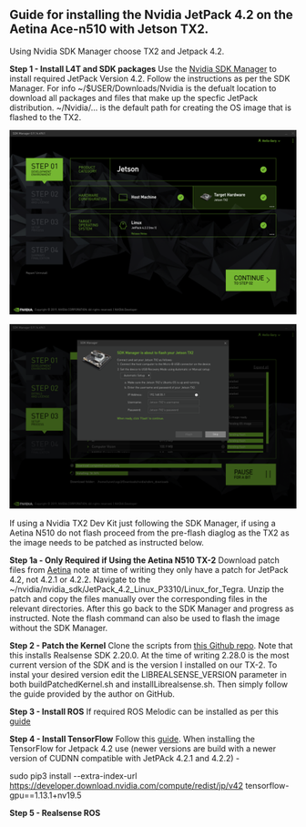 ## Guide for installing the Nvidia JetPack 4.2 on the Aetina Ace-n510 with Jetson TX2. ##

Using Nvidia SDK Manager choose TX2 and Jetpack 4.2.

**Step 1 - Install L4T and SDK packages**
Use the [Nvidia SDK Manager](https://developer.nvidia.com/nvsdk-manager) to install required JetPack Version 4.2. Follow the instructions as per the SDK Manager. For info  ~/$USER/Downloads/Nvidia is the defualt location to download all packages and files that make up the specfic JetPack distribution. ~/Nvidia/... is the default path for creating the OS image that is flashed to the TX2.

![SDK Settings](images/tx2/SDK.png)

![Pre Flash Dialog](images/tx2/flash.png)

If using a Nvidia TX2 Dev Kit just following the SDK Manager, if using a Aetina N510 do not flash proceed from the pre-flash diaglog as the TX2 as the image needs to be patched as instructed below. 


**Step 1a - Only Required if Using the Aetina N510 TX-2**
Download patch files from [Aetina](https://www.aetina.com/support-download.php?t=4&p1=86&p2=87) note at time of writing they only have a patch for JetPack 4.2, not 4.2.1 or 4.2.2. Navigate to the ~/nvidia/nvidia_sdk/JetPack_4.2_Linux_P3310/Linux_for_Tegra. Unzip the patch and copy the files manually over the corresponding files in the relevant directories. After this go back to the SDK Manager and progress as instructed. Note the flash command can also be used to flash the image without the SDK Manager.

**Step 2 - Patch the Kernel**
Clone the scripts from [this Github repo](https://github.com/Tengyun-Mo/buildLibrealsense2TX2). Note that this installs Realsense SDK 2.20.0. At the time of writing 2.28.0 is the most current version of the SDK and is the version I installed on our TX-2. To instal your desired version edit the LIBREALSENSE_VERSION parameter in both buildPatchedKernel.sh and installLibrealsense.sh. Then simply follow the guide provided by the author on GitHub.

**Step 3 - Install ROS**
If required ROS Melodic can be installed as per this [guide](http://wiki.ros.org/melodic/Installation/Ubuntu)

**Step 4 - Install TensorFlow**
Follow this [guide](https://docs.nvidia.com/deeplearning/frameworks/install-tf-jetson-platform/index.html). When installing the TensorFlow for Jetpack 4.2 use (newer versions are build with a newer version of CUDNN compatible with JetPAck 4.2.1 and 4.2.2) -  

sudo pip3 install --extra-index-url https://developer.download.nvidia.com/compute/redist/jp/v42 tensorflow-gpu==1.13.1+nv19.5

**Step 5 - Realsense ROS** 
